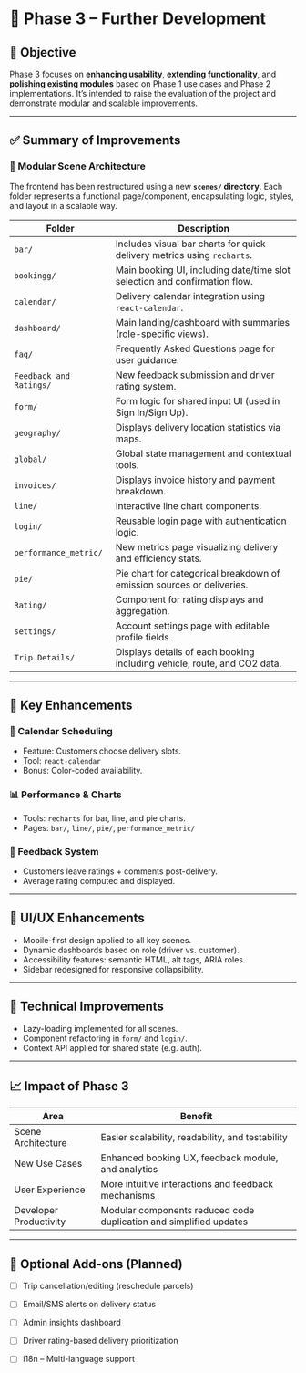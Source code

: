# 🚀 Phase 3 – Further Development

## 📌 Objective
Phase 3 focuses on **enhancing usability**, **extending functionality**, and **polishing existing modules** based on Phase 1 use cases and Phase 2 implementations. It’s intended to raise the evaluation of the project and demonstrate modular and scalable improvements.

---

## ✅ Summary of Improvements

### 🧩 Modular Scene Architecture

The frontend has been restructured using a new **`scenes/` directory**. Each folder represents a functional page/component, encapsulating logic, styles, and layout in a scalable way.

| Folder                   | Description                                                                 |
|--------------------------|-----------------------------------------------------------------------------|
| `bar/`                   | Includes visual bar charts for quick delivery metrics using `recharts`.    |
| `bookingg/`              | Main booking UI, including date/time slot selection and confirmation flow. |
| `calendar/`              | Delivery calendar integration using `react-calendar`.                      |
| `dashboard/`             | Main landing/dashboard with summaries (role-specific views).               |
| `faq/`                   | Frequently Asked Questions page for user guidance.                         |
| `Feedback and Ratings/`  | New feedback submission and driver rating system.                          |
| `form/`                  | Form logic for shared input UI (used in Sign In/Sign Up).                  |
| `geography/`             | Displays delivery location statistics via maps.                            |
| `global/`                | Global state management and contextual tools.                              |
| `invoices/`              | Displays invoice history and payment breakdown.                            |
| `line/`                  | Interactive line chart components.                                         |
| `login/`                 | Reusable login page with authentication logic.                             |
| `performance_metric/`    | New metrics page visualizing delivery and efficiency stats.                |
| `pie/`                   | Pie chart for categorical breakdown of emission sources or deliveries.     |
| `Rating/`                | Component for rating displays and aggregation.                             |
| `settings/`              | Account settings page with editable profile fields.                        |
| `Trip Details/`          | Displays details of each booking including vehicle, route, and CO2 data.   |

---

## 🌟 Key Enhancements

### 📅 Calendar Scheduling
- Feature: Customers choose delivery slots.
- Tool: `react-calendar`
- Bonus: Color-coded availability.

### 📊 Performance & Charts
- Tools: `recharts` for bar, line, and pie charts.
- Pages: `bar/`, `line/`, `pie/`, `performance_metric/`

### 💬 Feedback System
- Customers leave ratings + comments post-delivery.
- Average rating computed and displayed.

---

## 📱 UI/UX Enhancements

- Mobile-first design applied to all key scenes.
- Dynamic dashboards based on role (driver vs. customer).
- Accessibility features: semantic HTML, alt tags, ARIA roles.
- Sidebar redesigned for responsive collapsibility.

---

## 🔧 Technical Improvements

- Lazy-loading implemented for all scenes.
- Component refactoring in `form/` and `login/`.
- Context API applied for shared state (e.g. auth).

---



## 📈 Impact of Phase 3

| Area                  | Benefit                                                                 |
|------------------------|------------------------------------------------------------------------|
| Scene Architecture     | Easier scalability, readability, and testability                       |
| New Use Cases          | Enhanced booking UX, feedback module, and analytics                    |
| User Experience        | More intuitive interactions and feedback mechanisms                    |
| Developer Productivity | Modular components reduced code duplication and simplified updates     |

---

## 📝 Optional Add-ons (Planned)
- [ ] Trip cancellation/editing (reschedule parcels)
- [ ] Email/SMS alerts on delivery status
- [ ] Admin insights dashboard
- [ ] Driver rating-based delivery prioritization
- [ ] i18n – Multi-language support


